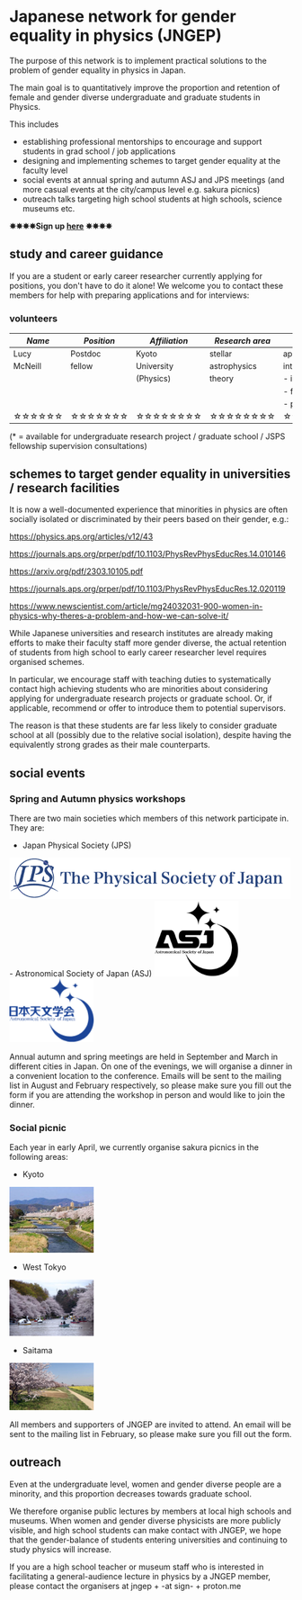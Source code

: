 # Japanese network for gender equality in physics (JNGEP)

The purpose of this network is to implement practical solutions to the problem of gender equality in physics in Japan.

The main goal is to quantitatively improve the proportion and retention of female and gender diverse undergraduate and graduate students in Physics.

This includes

- establishing professional mentorships to encourage and support students in grad school / job applications
- designing and implementing schemes to target gender equality at the faculty level
- social events at annual spring and autumn ASJ and JPS meetings (and more casual events at the city/campus level e.g. sakura picnics)
- outreach talks targeting high school students at high schools, science museums etc.

**✵✵✵✵Sign up [here](https://forms.gle/X6Ao1CzzXMpLyrpZ8) ✵✵✵✵**

## study and career guidance

If you are a student or early career researcher currently applying for positions, you don't have to do it alone! We welcome you to contact these members for help with preparing applications and for interviews:

### volunteers

| *Name*   | *Position* | *Affiliation* | *Research area* | *experience*        | *contact*                |
| -------- | ---------- | ------------- | --------------- | ------------------- | ---------------------    |
| Lucy     | Postdoc    | Kyoto         | stellar         | applications and    | mcneill + -at sign- +    |
| McNeill  | fellow     | University    | astrophysics    | interviews for      | tap.scphys.kyoto-u.ac.jp |
|          |            | (Physics)     | theory          | - industry jobs     |                          |
|          |            |               |                 | - fellowships       |                          |
|          |            |               |                 | - project postdocs  |                          |
|☆☆☆☆☆☆|☆☆☆☆☆☆☆|☆☆☆☆☆☆☆☆|☆☆☆☆☆☆☆☆|☆☆☆☆☆☆☆☆☆|☆☆☆☆☆☆☆☆☆☆☆☆|

(* = available for undergraduate research project / graduate school / JSPS fellowship supervision consultations)

## schemes to target gender equality in universities / research facilities

It is now a well-documented experience that minorities in physics are often socially isolated or discriminated by their peers based on their gender, e.g.:

https://physics.aps.org/articles/v12/43

https://journals.aps.org/prper/pdf/10.1103/PhysRevPhysEducRes.14.010146

https://arxiv.org/pdf/2303.10105.pdf

https://journals.aps.org/prper/pdf/10.1103/PhysRevPhysEducRes.12.020119

https://www.newscientist.com/article/mg24032031-900-women-in-physics-why-theres-a-problem-and-how-we-can-solve-it/

While Japanese universities and research institutes are already making efforts to make their faculty staff more gender diverse, the actual retention of students from high school to early career researcher level requires organised schemes.

In particular, we encourage staff with teaching duties to systematically contact high achieving students who are minorities about considering applying for undergraduate research projects or graduate school. Or, if applicable, recommend or offer to introduce them to potential supervisors.

The reason is that these students are far less likely to consider graduate school at all (possibly due to the relative social isolation), despite having the equivalently strong grades as their male counterparts.

## social events

### Spring and Autumn physics workshops

There are two main societies which members of this network participate in. They are:

- Japan Physical Society (JPS)
<img src="/assets/images/jps-logo.png" alt="drawing" width="500"/>
- Astronomical Society of Japan (ASJ)
<img src="/assets/images/asj-logo.png" alt="drawing" width="150"/><img src="/assets/images/asj-logo-2.png" alt="drawing" width="150"/>

Annual autumn and spring meetings are held in September and March in different cities in Japan.
On one of the evenings, we will organise a dinner in a convenient location to the conference. Emails will be sent to the mailing list in August and February respectively, so please make sure you fill out the form if you are attending the workshop in person and would like to join the dinner.

### Social picnic

Each year in early April, we currently organise sakura picnics in the following areas:

- Kyoto
<img src="/assets/images/kyoto.jpeg" alt="drawing" width="150"/>

- West Tokyo
<img src="/assets/images/tokyo.jpeg" alt="drawing" width="150"/>

- Saitama
<img src="/assets/images/saitama.jpeg" alt="drawing" width="150"/>

All members and supporters of JNGEP are invited to attend. An email will be sent to the mailing list
in February, so please make sure you fill out the form.

## outreach

Even at the undergraduate level, women and gender diverse people are a minority, and this proportion decreases towards graduate school.

We therefore organise public lectures by members at local high schools and museums.
When women and gender diverse physicists are more publicly visible, and high school students can make contact with JNGEP, we hope that the gender-balance of students entering universities and continuing to study physics will increase.

If you are a high school teacher or museum staff who is interested in facilitating a general-audience lecture in physics by a JNGEP member, please contact the organisers at jngep + -at sign- + proton.me
